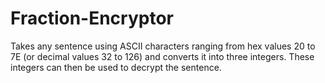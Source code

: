 # Fraction-Encryptor
Takes any sentence using ASCII characters ranging from hex values 20 to 7E (or decimal values 32 to 126) and converts it into three integers. These integers can then be used to decrypt the sentence.
